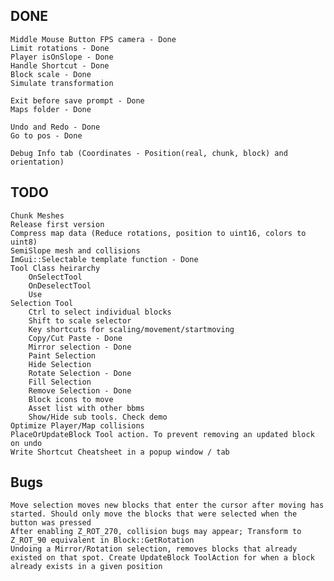 
## DONE
    Middle Mouse Button FPS camera - Done
    Limit rotations - Done
    Player isOnSlope - Done
    Handle Shortcut - Done
    Block scale - Done
    Simulate transformation

    Exit before save prompt - Done
    Maps folder - Done
    
    Undo and Redo - Done
    Go to pos - Done

    Debug Info tab (Coordinates - Position(real, chunk, block) and orientation)

## TODO
    Chunk Meshes
    Release first version
    Compress map data (Reduce rotations, position to uint16, colors to uint8)
    SemiSlope mesh and collisions
    ImGui::Selectable template function - Done
    Tool Class heirarchy
        OnSelectTool
        OnDeselectTool
        Use
    Selection Tool
        Ctrl to select individual blocks
        Shift to scale selector
        Key shortcuts for scaling/movement/startmoving
        Copy/Cut Paste - Done
        Mirror selection - Done
        Paint Selection
        Hide Selection
        Rotate Selection - Done
        Fill Selection
        Remove Selection - Done
        Block icons to move
        Asset list with other bbms
        Show/Hide sub tools. Check demo
    Optimize Player/Map collisions
    PlaceOrUpdateBlock Tool action. To prevent removing an updated block on undo
    Write Shortcut Cheatsheet in a popup window / tab

## Bugs
    Move selection moves new blocks that enter the cursor after moving has started. Should only move the blocks that were selected when the button was pressed
    After enabling Z_ROT_270, collision bugs may appear; Transform to Z_ROT_90 equivalent in Block::GetRotation
    Undoing a Mirror/Rotation selection, removes blocks that already existed on that spot. Create UpdateBlock ToolAction for when a block already exists in a given position
